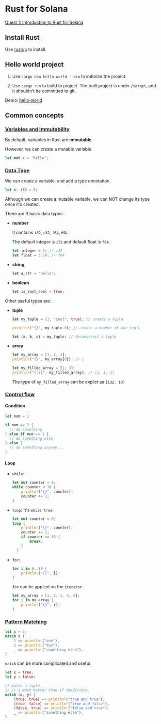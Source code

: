 # Rust for Solana

[Quest 1: Introduction to Rust for Solana](https://www.youtube.com/playlist?list=PLeShFtA-ZIOVo7H59Gq-LA0Go1EiUs-vk)

## Install Rust

Use [rustup](https://www.rust-lang.org/tools/install) to install.

## Hello world project

1. Use `cargo new hello-world --bin` to initialize the project.

2. Use `cargo run` to build to project. The built project is under `/target`, and it shouldn't be committed to git.

Demo: [hello-world](./hello-world/)

## Common concepts

### [Variables and Immutability](https://doc.rust-lang.org/book/ch03-01-variables-and-mutability.html)

By default, variables in Rust are **immutable**.

However, we can create a mutable variable.

```rust
let mut x = "hello";
```

### [Data Type](https://doc.rust-lang.org/book/ch03-02-data-types.html)

We can create a variable, and add a type annotation.

```rust
let x: i32 = 8;
```

Although we can create a mutable variable, we can NOT change its type once it's created.

There are 3 basic data types:

- **number**

  It contains `i32`, `u32`, `f64`, etc.

  The default integer is `i32` and default float is `f64`.

  ```rust
  let integer = 3; // i32
  let float = 3.14; // f64
  ```

- **string**

  ```rust
  let a_str = "hello";
  ```

- **boolean**

  ```rust
  let is_rust_cool = true;
  ```

Other useful types are:

- **tuple**

  ```rust
  let my_tuple = (1, "cool", true); // create a tuple

  println!("{}", my_tuple.0); // access a member of the tuple

  let (a, b, c) = my_tuple; // deconstruct a tuple
  ```

- **array**

  ```rust
  let my_array = [1, 2, 3];
  println!("{}", my_array[0]); // 1
  ```

  ```rust
  let my_filled_array = [1; 3];
  println!("{:?}", my_filled_array); // [1, 1, 1]
  ```

  The type of `my_filled_array` can be explict as `[i32; 10]`

### [Control flow](https://doc.rust-lang.org/book/ch03-05-control-flow.html)

#### Condition

```rust
let num = 1

if num == 2 {
  // do something
} else if num == 1 {
  // do something else
} else {
  // do something anyway...
}
```

#### Loop

- `while`:

  ```rust
  let mut counter = 0;
  while counter < 10 {
      println!("{}", counter);
      counter += 1;
  }
  ```

- `loop`: It's `while true`

  ```rust
  let mut counter = 0;
  loop {
      println!("{}", counter);
      counter += 1;
      if counter == 10 {
          break;
      }
    }
  ```

- `for`:

  ```rust
  for i in 0..10 {
      println!("{}", i);
  }
  ```

  `for` can be applied on the `iterator`.

  ```rust
  let my_array = [1, 2, 3, 4, 5];
  for i in my_array {
      println!("{}", i);
  }
  ```

### [Pattern Matching](https://doc.rust-lang.org/book/ch06-02-match.html)

```rust
let x = 2;
match x {
    1 => println!("one"),
    2 => println!("two"),
    _ => println!("something else"),
}
```

`match` can be more complicated and useful.

```rust
let x = true;
let y = false;

// match a tuple
// It's much better than if conditions.
match (x, y) {
    (true, true) => println!("true and true"),
    (true, false) => println!("true and false"),
    (false, true) => println!("false and true"),
    _ => println!("something else"),
}
```
